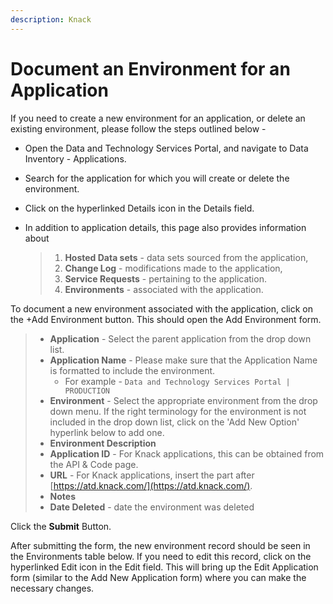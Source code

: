 ```yaml
---
description: Knack
---
```


# Document an Environment for an Application

If you need to create a new environment for an application, or delete an existing environment, please follow the steps outlined below -

* Open the Data and Technology Services Portal, and navigate to Data Inventory - Applications. 
* Search for the application for which you will create or delete the environment.
* Click on the hyperlinked Details icon in the Details field.
* In addition to application details, this page also provides information about

  > 1. **Hosted Data sets** - data sets sourced from the application, 
  > 2. **Change Log** - modifications made to the application, 
  > 3. **Service Requests** - pertaining to the application. 
  > 4. **Environments** - associated with the application.

To document a new environment associated with the application, click on the +Add Environment button. This should open the Add Environment form.

> * **Application** - Select the parent application from the drop down list.
> * **Application Name** - Please make sure that the Application Name is formatted to include the environment. 
>   * For example - `Data and Technology Services Portal | PRODUCTION`
> * **Environment** - Select the appropriate environment from the drop down menu. If the right terminology for the environment is not included in the drop down list, click on the 'Add New Option' hyperlink below to add one.
> * **Environment Description**
> * **Application ID** - For Knack applications, this can be obtained from the API & Code page. 
> * **URL** - For Knack applications, insert the part after [https://atd.knack.com/](https://atd.knack.com/).
> * **Notes** 
> * **Date Deleted** - date the environment was deleted

Click the **Submit** Button.

After submitting the form, the new environment record should be seen in the Environments table below. If you need to edit this record, click on the hyperlinked Edit icon in the Edit field. This will bring up the Edit Application form \(similar to the Add New Application form\) where you can make the necessary changes.

